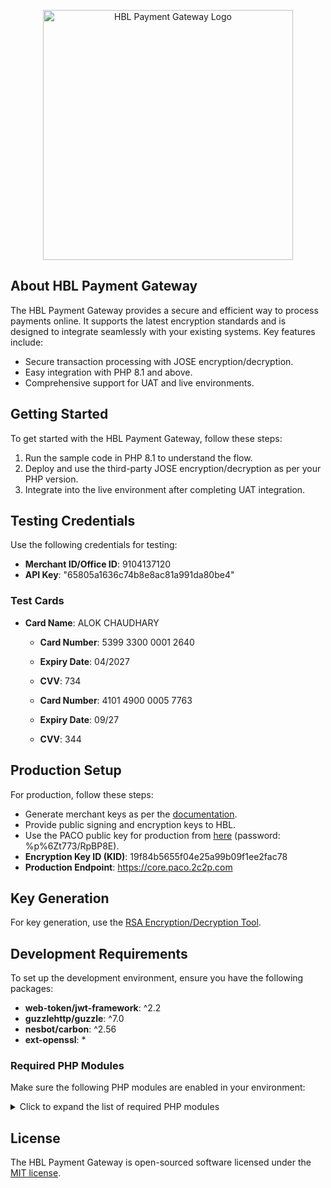 <p align="center"><a href="https://www.himalayanbank.com/" target="_blank"><img src="https://www.himalayanbank.com/images/HBL-Logo.jpg" width="400" alt="HBL Payment Gateway Logo"></a></p>

## About HBL Payment Gateway

The HBL Payment Gateway provides a secure and efficient way to process payments online. It supports the latest encryption standards and is designed to integrate seamlessly with your existing systems. Key features include:

- Secure transaction processing with JOSE encryption/decryption.
- Easy integration with PHP 8.1 and above.
- Comprehensive support for UAT and live environments.

## Getting Started

To get started with the HBL Payment Gateway, follow these steps:

1. Run the sample code in PHP 8.1 to understand the flow.
2. Deploy and use the third-party JOSE encryption/decryption as per your PHP version.
3. Integrate into the live environment after completing UAT integration.

## Testing Credentials

Use the following credentials for testing:

- **Merchant ID/Office ID**: 9104137120
- **API Key**: "65805a1636c74b8e8ac81a991da80be4"

### Test Cards

- **Card Name**: ALOK CHAUDHARY
  - **Card Number**: 5399 3300 0001 2640
  - **Expiry Date**: 04/2027
  - **CVV**: 734

  - **Card Number**: 4101 4900 0005 7763
  - **Expiry Date**: 09/27
  - **CVV**: 344

## Production Setup

For production, follow these steps:

- Generate merchant keys as per the [documentation](https://uat-paco.s3.ap-southeast-1.amazonaws.com/HTML-based-docs/CorePaymentAPI/2022-04-25-Et01x9/index.html#trueusing-jose-for-message-encryption-and-signing-with-2c2p-paco-api-integration).
- Provide public signing and encryption keys to HBL.
- Use the PACO public key for production from [here](https://uat-paco.s3.ap-southeast-1.amazonaws.com/HTML-based-docs/CorePaymentAPI/2022-04-25-Et01x9/Keys/2C2P-JOSE-Key-PRD.zip) (password: %p%6Zt773/RpBP8E).
- **Encryption Key ID (KID)**: 19f84b5655f04e25a99b09f1ee2fac78
- **Production Endpoint**: https://core.paco.2c2p.com

## Key Generation

For key generation, use the [RSA Encryption/Decryption Tool](https://www.devglan.com/online-tools/rsa-encryption-decryption).

## Development Requirements

To set up the development environment, ensure you have the following packages:

- **web-token/jwt-framework**: ^2.2
- **guzzlehttp/guzzle**: ^7.0
- **nesbot/carbon**: ^2.56
- **ext-openssl**: *

### Required PHP Modules

Make sure the following PHP modules are enabled in your environment:

<details>
<summary>Click to expand the list of required PHP modules</summary>

<pre>
[PHP Modules]
bcmath
calendar
Core
ctype
curl
date
dom
exif
FFI
fileinfo
filter
ftp
gd
gettext
gmp
hash
iconv
imagick
imap
intl
json
libxml
mbstring
mysqli
mysqlnd
openssl
pcntl
pcre
PDO
pdo_mysql
Phar
posix
random
readline
Reflection
session
shmop
SimpleXML
soap
sockets
sodium
SPL
standard
sysvmsg
sysvsem
sysvshm
tokenizer
xml
xmlreader
xmlrpc
xmlwriter
xsl
Zend OPcache
zip
zlib

[Zend Modules]
Zend OPcache
</pre>
</details>

## License

The HBL Payment Gateway is open-sourced software licensed under the [MIT license](https://opensource.org/licenses/MIT).
